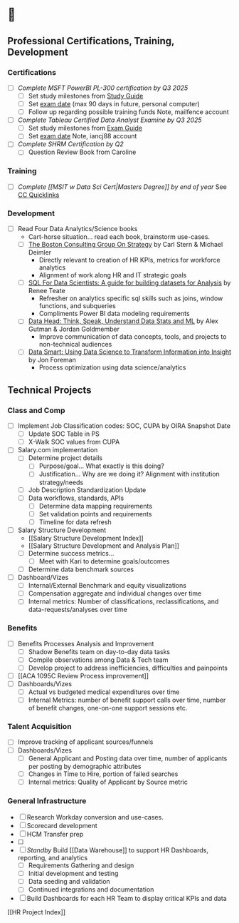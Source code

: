 # 💼 
## Professional Certifications, Training, Development
### Certifications
- [ ] *Complete MSFT PowerBI PL-300 certification by Q3 2025*
	- [ ] Set study milestones from [Study Guide](https://learn.microsoft.com/en-us/credentials/certifications/resources/study-guides/pl-300)
	- [ ] Set [exam date](https://learn.microsoft.com/en-us/credentials/certifications/data-analyst-associate/?source=recommendations&practice-assessment-type=certification#certification-take-the-exam) (max 90 days in future, personal computer)
	- [ ] Follow up regarding possible training funds
	Note, mailfence account
- [ ] *Complete Tableau Certified Data Analyst Examine by Q3 2025*
	- [ ] Set study milestones from [Exam Guide](https://www.tableau.com/learn/certification/tableau-certified-data-analyst-exam-guide)
	- [ ] Set [exam date](https://cp.certmetrics.com/tableau/en/schedule/sso/vue)
	Note, iancj88 account
- [ ] *Complete SHRM Certification by Q2*
	- [ ] Question Review Book from Caroline
### Training
- [ ] *Complete [[MSIT w Data Sci Cert|Masters Degree]] by end of year*
	See [CC Quicklinks](https://online.champlain.edu/current-students)
### Development
- [ ] Read Four Data Analytics/Science books
	- Cart-horse situation... read each book, brainstorm use-cases.
	- [ ] [The Boston Consulting Group On Strategy](https://www.amazon.com/Boston-Consulting-Group-Strategy-Perspectives/dp/0471757225) by Carl Stern & Michael Deimler
		- Directly relevant to creation of HR KPIs, metrics for workforce analytics
		- Alignment of work along HR and IT strategic goals
	- [ ] [SQL For Data Scientists: A guide for building datasets for Analysis](https://www.amazon.com/SQL-Data-Scientists-Beginners-Building/dp/1119669367) by Renee Teate
		- Refresher on analytics specific sql skills such as joins, window functions, and subqueries
		- Compliments Power BI data modeling requirements  
	- [ ] [Data Head: Think, Speak, Understand Data Stats and ML](https://www.amazon.com/Becoming-Data-Head-Understand-Statistics/dp/1119741742) by Alex Gutman & Jordan Goldmember
		- Improve communication of data concepts, tools, and projects to non-technical audiences
	- [ ] [Data Smart: Using Data Science to Transform Information into Insight](https://www.amazon.com/Data-Smart-Science-Transform-Information/dp/111866146X) by Jon Foreman
		- Process optimization using data science/analytics
## Technical Projects
### Class and Comp
- [ ] Implement Job Classification codes: SOC, CUPA by OIRA Snapshot Date
	- [ ] Update SOC Table in PS
	- [ ] X-Walk SOC values from CUPA
- [ ] Salary.com implementation
	- [ ] Determine project details
		- [ ] Purpose/goal... What exactly is this doing?
		- [ ] Justification... Why are we doing it? Alignment with institution strategy/needs
	- [ ] Job Description Standardization Update
	- [ ] Data workflows, standards, APIs
		- [ ] Determine data mapping requirements
		- [ ] Set validation points and requirements
		- [ ] Timeline for data refresh
- [ ] Salary Structure Development
	- [[Salary Structure Development Index]] 
	- [[Salary Structure Development and Analysis Plan]]
	- [ ] Determine success metrics...
		- [ ] Meet with Kari to determine goals/outcomes
	- [ ] Determine data benchmark sources
- [ ] Dashboard/Vizes
	- [ ] Internal/External Benchmark and equity visualizations
	- [ ] Compensation aggregate and individual changes over time
	- [ ] Internal metrics: Number of classifications, reclassifications, and data-requests/analyses over time
### Benefits
- [ ] Benefits Processes Analysis and Improvement
	- [ ] Shadow Benefits team on day-to-day data tasks
	- [ ] Compile observations among Data & Tech team
	- [ ] Develop project to address inefficiencies, difficulties and  painpoints
- [ ] [[ACA 1095C Review Process improvement]]
- [ ] Dashboards/Vizes
	- [ ] Actual vs budgeted medical expenditures over time
	- [ ] Internal Metrics: number of benefit support calls over time, number of benefit changes, one-on-one support sessions etc. 
### Talent Acquisition
- [ ] Improve tracking of applicant sources/funnels
- [ ] Dashboards/Vizes
	- [ ] General Applicant and Posting data over time, number of applicants per posting by demographic attributes
	- [ ] Changes in Time to Hire, portion of failed searches
	- [ ] Internal metrics: Quality of Applicant by Source metric

### General Infrastructure
- [ ] Research Workday conversion and use-cases. 
- [ ] Scorecard development
- [ ] HCM Transfer prep
- [ ] 
- [ ] *Standby* Build [[Data Warehouse]] to support HR Dashboards, reporting, and analytics
	- [ ] Requirements Gathering and design 
	- [ ] Initial development and testing
	- [ ] Data seeding and validation
	- [ ] Continued integrations and documentation
- [ ] Build Dashboards for each HR Team to display critical KPIs and data

 [[HR Project Index]]
 